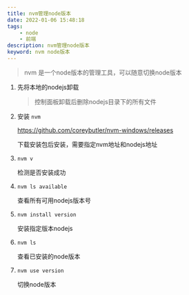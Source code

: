 ```yaml
---
title: nvm管理node版本
date: 2022-01-06 15:48:18
tags:
    - node
    - 前端
description: nvm管理node版本
keyword: nvm node版本
---
```


> nvm 是一个node版本的管理工具，可以随意切换node版本
<!--more-->
1. 先将本地的nodejs卸载

   > 控制面板卸载后删除nodejs目录下的所有文件

2. 安装 `nvm`

   https://github.com/coreybutler/nvm-windows/releases

   下载安装包后安装，需要指定nvm地址和nodejs地址

3. `nvm v`

   检测是否安装成功

4. `nvm ls available`

   查看所有可用nodejs版本号

5. `nvm install version`

   安装指定版本nodejs

6. `nvm ls`

   查看已安装的node版本

7. `nvm use version`

   切换node版本